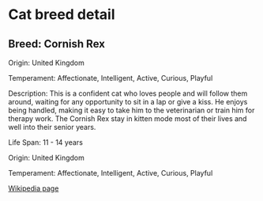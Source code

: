 
<!DOCTYPE html>
<html>
   <head>
        <title>Cat Detail</title>
        <link rel="stylesheet" href="/css/styles.css">
        <link rel="stylesheet" href="/css/cat-detail.css">
   </head>
    <body>
        <h1>Cat breed detail</h1>
        <h2>Breed: Cornish Rex</h2>
        <p>Origin: United Kingdom</p>
        <p>Temperament: Affectionate, Intelligent, Active, Curious, Playful</p>
        <p>Description: This is a confident cat who loves people and will follow them around, waiting for any opportunity to sit in a lap or give a kiss. He enjoys being handled, making it easy to take him to the veterinarian or train him for therapy work. The Cornish Rex stay in kitten mode most of their lives and well into their senior years. </p>
        <p>Life Span: 11 - 14 years</p>
        <p>Origin: United Kingdom</p>
        <p>Temperament: Affectionate, Intelligent, Active, Curious, Playful</p>
        <p><a href=https://en.wikipedia.org/wiki/Cornish_Rex>Wikipedia page</a></p>
<!--        <p><a href=undefined>Image</a></p>-->
     </body>
</html>
        